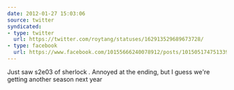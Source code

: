 ```yaml
---
date: 2012-01-27 15:03:06
source: twitter
syndicated:
- type: twitter
  url: https://twitter.com/roytang/statuses/162913529689673728/
- type: facebook
  url: https://www.facebook.com/10155666240078912/posts/10150517475133912
---
```


Just saw s2e03 of sherlock . Annoyed at the ending, but I guess we're getting another season next year